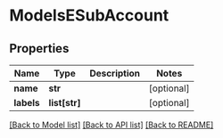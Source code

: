 # ModelsESubAccount

## Properties
Name | Type | Description | Notes
------------ | ------------- | ------------- | -------------
**name** | **str** |  | [optional] 
**labels** | **list[str]** |  | [optional] 

[[Back to Model list]](../README.md#documentation-for-models) [[Back to API list]](../README.md#documentation-for-api-endpoints) [[Back to README]](../README.md)


